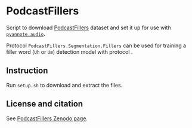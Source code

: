 # PodcastFillers

Script to download [PodcastFillers](https://zenodo.org/record/7121457#.ZCwUUxXP0qs) dataset and set it up for use with [`pyannote.audio`](https://github.com/pyannote/pyannote-audio).

Protocol `PodcastFillers.Segmentation.Fillers` can be used for training a filler word (`Uh` or `Um`) detection model with protocol .

## Instruction

Run `setup.sh` to download and extract the files.


## License and citation

See [PodcastFillers Zenodo page](https://zenodo.org/record/7121457#.ZCwUUxXP0qs).
